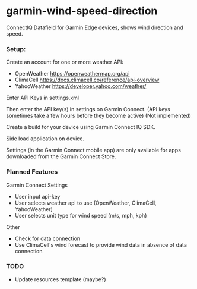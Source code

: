 # garmin-wind-speed-direction
ConnectIQ Datafield for Garmin Edge devices, shows wind direction and speed.

### Setup:
Create an account for one or more weather API:

  - OpenWeather https://openweathermap.org/api
  - ClimaCell https://docs.climacell.co/reference/api-overview
  - YahooWeather https://developer.yahoo.com/weather/

Enter API Keys in settings.xml

Then enter the API key(s) in settings on Garmin Connect. (API keys sometimes take a few hours before they become active) (Not implemented)

Create a build for your device using Garmin Connect IQ SDK.

Side load application on device.

Settings (in the Garmin Connect mobile app) are only available for apps downloaded from the Garmin Connect Store.

### Planned Features

  Garmin Connect Settings
  - User input api-key
  - User selects weather api to use (OpenWeather, ClimaCell, YahooWeather)
  - User selects unit type for wind speed (m/s, mph, kph)

  Other
  - Check for data connection
  - Use ClimaCell's wind forecast to provide wind data in absence of data connection

### TODO

  - Update resources template (maybe?)